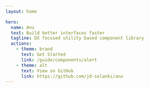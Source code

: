 ```yaml
---
layout: home

hero:
  name: Anu
  text: Build better interfaces faster
  tagline: DX focused utility based component library
  actions:
    - theme: brand
      text: Get Started
      link: /guide/components/alert
    - theme: alt
      text: View on GitHub
      link: https://github.com/jd-solanki/anu
---
```

